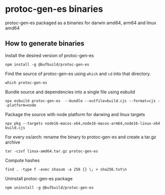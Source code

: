 # protoc-gen-es binaries
protoc-gen-es packaged as a binaries for darwin amd64, arm64 and linux amd64

## How to generate binaries
Install the desired version of protoc-gen-es
```
npm install -g @bufbuild/protoc-gen-es
```
Find the source of protoc-gen-es using `which` and `cd` into that directory.
```
which protoc-gen-es
```
Bundle source and dependencies into a single file using esbuild 
```
npx esbuild protoc-gen-es  --bundle --outfile=build.cjs --format=cjs --platform=node
```
Package the source with node platform for darwing and linux targets 
```
npx pkg --targets node16-macos-x64,node16-macos-arm64,node16-linux-x64 build.cjs
```
For every os/arch: rename the binary to protoc-gen-es and create a tar.gz archive 
```
tar -czvf linux-amd64.tar.gz protoc-gen-es
```
Compute hashes
```
find . -type f -exec shasum -a 256 {} \; > sha256.txt\n
```
Uninstall protoc-gen-es package
```
npm uninstall -g @bufbuild/protoc-gen-es
```
